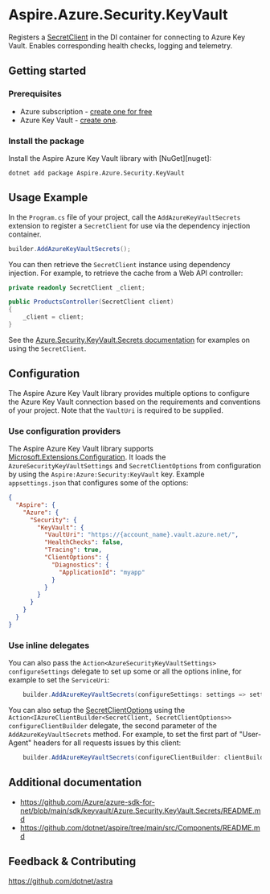# Aspire.Azure.Security.KeyVault

Registers a [SecretClient](https://learn.microsoft.com/dotnet/api/azure.security.keyvault.secrets.secretclient) in the DI container for connecting to Azure Key Vault. Enables corresponding health checks, logging and telemetry.

## Getting started

### Prerequisites

- Azure subscription - [create one for free](https://azure.microsoft.com/free/)
- Azure Key Vault - [create one](https://learn.microsoft.com/azure/key-vault/general/quick-create-portal).

### Install the package

Install the Aspire Azure Key Vault library with [NuGet][nuget]:

```dotnetcli
dotnet add package Aspire.Azure.Security.KeyVault
```
## Usage Example

In the `Program.cs` file of your project, call the `AddAzureKeyVaultSecrets` extension to register a `SecretClient` for use via the dependency injection container.

```cs
builder.AddAzureKeyVaultSecrets();
```

You can then retrieve the `SecretClient` instance using dependency injection. For example, to retrieve the cache from a Web API controller:

```cs
private readonly SecretClient _client;

public ProductsController(SecretClient client)
{
    _client = client;
}
```

See the [Azure.Security.KeyVault.Secrets documentation](https://github.com/Azure/azure-sdk-for-net/blob/main/sdk/keyvault/Azure.Security.KeyVault.Secrets/README.md) for examples on using the `SecretClient`.

## Configuration

The Aspire Azure Key Vault library provides multiple options to configure the Azure Key Vault connection based on the requirements and conventions of your project. Note that the `VaultUri` is required to be supplied.

### Use configuration providers

The Aspire Azure Key Vault library supports [Microsoft.Extensions.Configuration](https://learn.microsoft.com/dotnet/api/microsoft.extensions.configuration). It loads the `AzureSecurityKeyVaultSettings` and `SecretClientOptions` from configuration by using the `Aspire:Azure:Security:KeyVault` key. Example `appsettings.json` that configures some of the options:

```json
{
  "Aspire": {
    "Azure": {
      "Security": {
        "KeyVault": {
          "VaultUri": "https://{account_name}.vault.azure.net/",
          "HealthChecks": false,
          "Tracing": true,
          "ClientOptions": {
            "Diagnostics": {
              "ApplicationId": "myapp"
            }
          }
        }
      }
    }
  }
}
```

### Use inline delegates

You can also pass the `Action<AzureSecurityKeyVaultSettings> configureSettings` delegate to set up some or all the options inline, for example to set the `ServiceUri`:

```cs
    builder.AddAzureKeyVaultSecrets(configureSettings: settings => settings.ServiceUri = new Uri("https://{account_name}.vault.azure.net/"));
```

You can also setup the [SecretClientOptions](https://learn.microsoft.com/dotnet/api/azure.security.keyvault.secrets.secretclientoptions) using the `Action<IAzureClientBuilder<SecretClient, SecretClientOptions>> configureClientBuilder` delegate, the second parameter of the `AddAzureKeyVaultSecrets` method. For example, to set the first part of "User-Agent" headers for all requests issues by this client:

```cs
    builder.AddAzureKeyVaultSecrets(configureClientBuilder: clientBuilder => clientBuilder.ConfigureOptions(options => options.Diagnostics.ApplicationId = "myapp"));
```

## Additional documentation

* https://github.com/Azure/azure-sdk-for-net/blob/main/sdk/keyvault/Azure.Security.KeyVault.Secrets/README.md
* https://github.com/dotnet/aspire/tree/main/src/Components/README.md

## Feedback & Contributing

https://github.com/dotnet/astra
